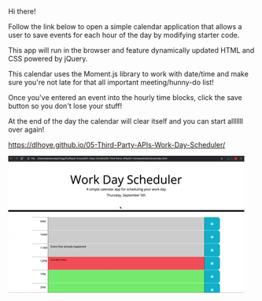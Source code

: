 Hi there! 

Follow the link below to open a simple calendar application that allows a user to save events for each hour of the day by modifying starter code. 

This app will run in the browser and feature dynamically updated HTML and CSS powered by jQuery.

This calendar uses the Moment.js library to work with date/time and make sure you're not late for that all important meeting/hunny-do list!

Once you've entered an event into the hourly time blocks, click the save button so you don't lose your stuff! 

At the end of the day the calendar will clear itself and you can start alllllll over again!

https://dlhoye.github.io/05-Third-Party-APIs-Work-Day-Scheduler/

<img src='assets\images\05-third-party-apis-homework-demo.gif'>